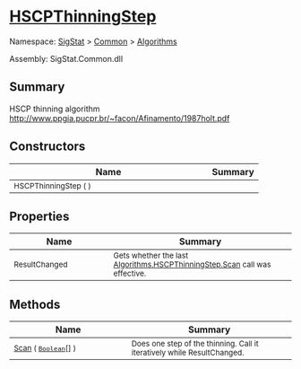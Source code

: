# [HSCPThinningStep](./HSCPThinningStep.md)

Namespace: [SigStat]() > [Common](./../README.md) > [Algorithms](./README.md)

Assembly: SigStat.Common.dll

## Summary
HSCP thinning algorithm  http://www.ppgia.pucpr.br/~facon/Afinamento/1987holt.pdf

## Constructors

| Name | Summary | 
| --- | --- | 
| <sub>HSCPThinningStep (  )</sub><img width=200/>| <sub></sub>| <br>


## Properties

| Name | Summary | 
| --- | --- | 
| <sub>ResultChanged</sub><img width=200/>| <sub>Gets whether the last [Algorithms.HSCPThinningStep.Scan](https://github.com/hargitomi97/sigstat/blob/master/docs/md/SigStat/Common/Algorithms/HSCPThinningStep.md) call was effective.</sub>| <br>


## Methods

| Name | Summary | 
| --- | --- | 
| <sub>[Scan](./Methods/HSCPThinningStep-100664158.md) ( [`Boolean`](https://docs.microsoft.com/en-us/dotnet/api/System.Boolean)[] )</sub><img width=200/>| <sub>Does one step of the thinning. Call it iteratively while ResultChanged.</sub>| <br>


